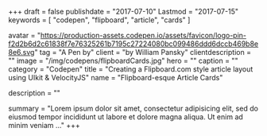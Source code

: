 +++
draft = false
publishdate = "2017-07-10"
Lastmod = "2017-07-15"
keywords = [ "codepen", "flipboard", "article", "cards" ]

avatar = "https://production-assets.codepen.io/assets/favicon/logo-pin-f2d2b6d2c61838f7e76325261b7195c27224080bc099486ddd6dccb469b8e8e6.svg"
tag = "A Pen by"
client = "by William Pansky"
clientdescription = ""
image = "/img/codepens/flipboardCards.jpg"
hero = ""
caption = ""
category = "Codepen"
title = "Creating a Flipboard.com style article layout using UIkit & VelocityJS"
name = "Flipboard-esque Article Cards"

description = ""

summary = "Lorem ipsum dolor sit amet, consectetur adipisicing elit, sed do eiusmod tempor incididunt ut labore et dolore magna aliqua. Ut enim ad minim veniam ..."
+++
